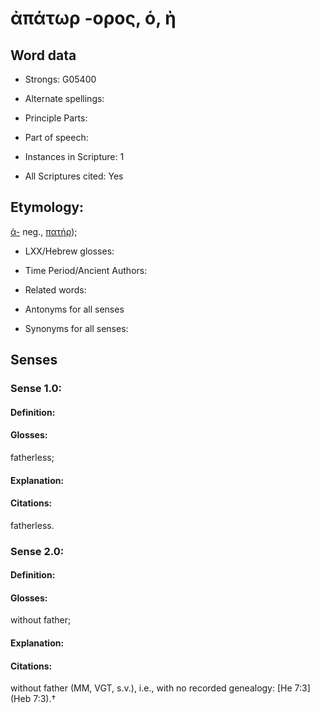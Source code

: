 # ἀπάτωρ -ορος, ὁ, ὴ

<!-- Status: S2=NeedsEdits -->
<!-- Lexica used for edits:   -->

## Word data

* Strongs: G05400

* Alternate spellings:



* Principle Parts: 


* Part of speech: 


* Instances in Scripture: 1

* All Scriptures cited: Yes

## Etymology: 

[ἀ-]() neg., [πατήρ]());

* LXX/Hebrew glosses: 


* Time Period/Ancient Authors: 


* Related words: 

* Antonyms for all senses

* Synonyms for all senses: 


## Senses 


### Sense  1.0: 

#### Definition: 

#### Glosses: 

fatherless; 

#### Explanation: 


#### Citations: 

fatherless.

### Sense  2.0: 

#### Definition: 

#### Glosses: 

without father; 

#### Explanation: 


#### Citations: 

without father (MM, VGT, s.v.), i.e., with no recorded genealogy: [He 7:3](Heb 7:3).†
